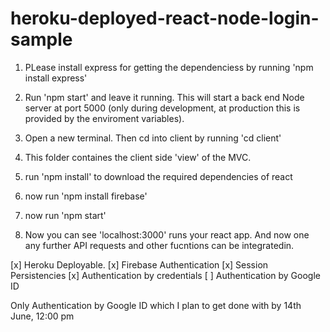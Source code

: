 # heroku-deployed-react-node-login-sample

1. PLease install express for getting the dependenciess by running 'npm install express'

2. Run 'npm start' and leave it running. This will start a back end Node server at port 5000 (only during development, at production this is provided by the enviroment variables).

3. Open a new terminal. Then cd into client by running 'cd client'

4. This folder containes the client side 'view' of the MVC.

5. run 'npm install' to download the required dependencies of react

6. now run 'npm install firebase'

7. now run 'npm start'

8. Now you can see 'localhost:3000' runs your react app. And now one any further API requests and other fucntions can be integratedin.

[x] Heroku Deployable.
[x] Firebase Authentication
[x] Session Persistencies
[x] Authentication by credentials
[ ] Authentication by Google ID

Only Authentication by Google ID which I plan to get done with by 14th June, 12:00 pm
